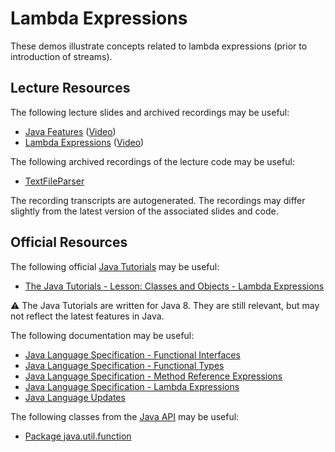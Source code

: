 Lambda Expressions
=================================================

These demos illustrate concepts related to lambda expressions (prior to introduction of streams).

## Lecture Resources ##

The following lecture slides and archived recordings may be useful:

  - [Java Features](https://docs.google.com/presentation/d/e/2PACX-1vQgwh-Ed-cHJac54JsmOnFAAwXsApcUzkqJZeQsf1IS36NYlxcSAa1VjQc0qEYvjK2AGXZQ70C8ldfC/pub?start=false&loop=false&delayms=3000) ([Video](https://drive.google.com/file/d/1WNk4AG9zWdC-n58sLeCEkgVA8VEgFUji/view?usp=sharing))
  - [Lambda Expressions](https://docs.google.com/presentation/d/e/2PACX-1vTmBu1XB3WYKH1KXyLtUqQyV40Lh2ceGW5G8beU-XlSGfbKCLPVRh8Lfmn6DGzfOUi85g7qVsEATXvd/pub?start=false&loop=false&delayms=3000) ([Video](https://drive.google.com/file/d/1H2_A1qYec7PtvSPi_9TiC-nI51dpAlG-/view?usp=sharing))

The following archived recordings of the lecture code may be useful:

  - [TextFileParser](https://drive.google.com/file/d/1x07LOgjD-N431tK_2sk2_kdboovJouCu/view?usp=sharing)

The recording transcripts are autogenerated. The recordings may differ slightly from the latest version of the associated slides and code.

## Official Resources ##

The following official [Java Tutorials](http://docs.oracle.com/javase/tutorial/index.html) may be useful:

  - [The Java Tutorials - Lesson: Classes and Objects - Lambda Expressions](https://docs.oracle.com/javase/tutorial/java/javaOO/lambdaexpressions.html)

:warning: The Java Tutorials are written for Java 8. They are still relevant, but may not reflect the latest features in Java.

The following documentation may be useful:

  - [Java Language Specification - Functional Interfaces](https://docs.oracle.com/javase/specs/jls/se17/html/jls-9.html#jls-9.8)
  - [Java Language Specification - Functional Types](https://docs.oracle.com/javase/specs/jls/se17/html/jls-9.html#jls-9.9)
  - [Java Language Specification - Method Reference Expressions](https://docs.oracle.com/javase/specs/jls/se17/html/jls-15.html#jls-15.13)
  - [Java Language Specification - Lambda Expressions](https://docs.oracle.com/javase/specs/jls/se17/html/jls-15.html#jls-15.27)
  - [Java Language Updates](https://docs.oracle.com/en/java/javase/17/language/index.html)

The following classes from the [Java API](https://www.cs.usfca.edu/~cs272/javadoc/api/) may be useful:

  - [Package java.util.function](https://www.cs.usfca.edu/~cs272/javadoc/api/java.base/java/util/function/package-summary.html)
